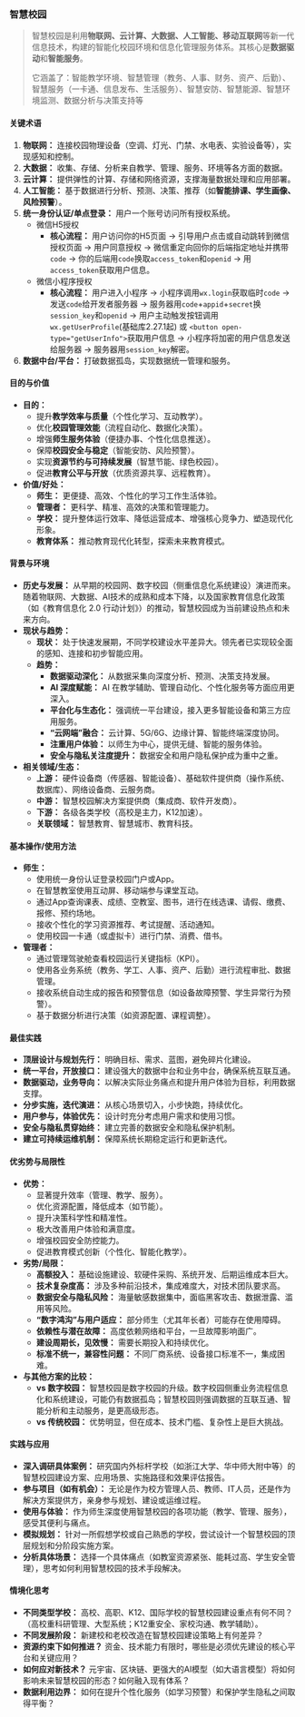 ### 智慧校园

> 智慧校园是利用**物联网、云计算、大数据、人工智能、移动互联网**等新一代信息技术，构建的智能化校园环境和信息化管理服务体系。其核心是**数据驱动**和**智能服务**。
>
> 它涵盖了：智能教学环境、智慧管理（教务、人事、财务、资产、后勤）、智慧服务（一卡通、信息发布、生活服务）、智慧安防、智慧能源、智慧环境监测、数据分析与决策支持等

#### 关键术语

1. **物联网：** 连接校园物理设备（空调、灯光、门禁、水电表、实验设备等），实现感知和控制。
2. **大数据：** 收集、存储、分析来自教学、管理、服务、环境等各方面的数据。
3. **云计算：** 提供弹性的计算、存储和网络资源，支撑海量数据处理和应用部署。
4. **人工智能：** 基于数据进行分析、预测、决策、推荐（如**智能排课、学生画像、风险预警**）。
5. **统一身份认证/单点登录：** 用户一个账号访问所有授权系统。
   - 微信H5授权
     - **核心流程：** 用户访问你的H5页面 -> 引导用户点击或自动跳转到微信授权页面 -> 用户同意授权 -> 微信重定向回你的后端指定地址并携带`code` -> 你的后端用`code`换取`access_token`和`openid` -> 用`access_token`获取用户信息。
   - 微信小程序授权
     - **核心流程：** 用户进入小程序 -> 小程序调用`wx.login`获取临时`code` -> 发送`code`给开发者服务器 -> 服务器用`code`+`appid`+`secret`换`session_key`和`openid` -> 用户主动触发按钮调用`wx.getUserProfile`(基础库2.27.1起) 或 `<button open-type="getUserInfo">`获取用户信息 -> 小程序将加密的用户信息发送给服务器 -> 服务器用`session_key`解密。
6. **数据中台/平台：** 打破数据孤岛，实现数据统一管理和服务。

#### 目的与价值

- **目的：**
  - 提升**教学效率与质量**（个性化学习、互动教学）。
  - 优化**校园管理效能**（流程自动化、数据化决策）。
  - 增强**师生服务体验**（便捷办事、个性化信息推送）。
  - 保障**校园安全与稳定**（智能安防、风险预警）。
  - 实现**资源节约与可持续发展**（智慧节能、绿色校园）。
  - 促进**教育公平与开放**（优质资源共享、远程教育）。
- **价值/好处：**
  - **师生：** 更便捷、高效、个性化的学习工作生活体验。
  - **管理者：** 更科学、精准、高效的决策和管理能力。
  - **学校：** 提升整体运行效率、降低运营成本、增强核心竞争力、塑造现代化形象。
  - **教育体系：** 推动教育现代化转型，探索未来教育模式。

#### 背景与环境

- **历史与发展：** 从早期的校园网、数字校园（侧重信息化系统建设）演进而来。随着物联网、大数据、AI技术的成熟和成本下降，以及国家教育信息化政策（如《教育信息化 2.0 行动计划》）的推动，智慧校园成为当前建设热点和未来方向。
- **现状与趋势：**
  - **现状：** 处于快速发展期，不同学校建设水平差异大。领先者已实现较全面的感知、连接和初步智能应用。
  - **趋势：**
    - **数据驱动深化：** 从数据采集向深度分析、预测、决策支持发展。
    - **AI 深度赋能：** AI 在教学辅助、管理自动化、个性化服务等方面应用更深入。
    - **平台化与生态化：** 强调统一平台建设，接入更多智能设备和第三方应用服务。
    - **“云网端”融合：** 云计算、5G/6G、边缘计算、智能终端深度协同。
    - **注重用户体验：** 以师生为中心，提供无缝、智能的服务体验。
    - **安全与隐私关注度提升：** 数据安全和用户隐私保护成为重中之重。
- **相关领域/生态：**
  - **上游：** 硬件设备商（传感器、智能设备）、基础软件提供商（操作系统、数据库）、网络设备商、云服务商。
  - **中游：** 智慧校园解决方案提供商（集成商、软件开发商）。
  - **下游：** 各级各类学校（高校是主力，K12加速）。
  - **关联领域：** 智慧教育、智慧城市、教育科技。

#### 基本操作/使用方法

- **师生：**
  - 使用统一身份认证登录校园门户或App。
  - 在智慧教室使用互动屏、移动端参与课堂互动。
  - 通过App查询课表、成绩、空教室、图书，进行在线选课、请假、缴费、报修、预约场地。
  - 接收个性化的学习资源推荐、考试提醒、活动通知。
  - 使用校园一卡通（或虚拟卡）进行门禁、消费、借书。
- **管理者：**
  - 通过管理驾驶舱查看校园运行关键指标（KPI）。
  - 使用各业务系统（教务、学工、人事、资产、后勤）进行流程审批、数据管理。
  - 接收系统自动生成的报告和预警信息（如设备故障预警、学生异常行为预警）。
  - 基于数据分析进行决策（如资源配置、课程调整）。

#### 最佳实践

- **顶层设计与规划先行：** 明确目标、需求、蓝图，避免碎片化建设。
- **统一平台，开放接口：** 建设强大的数据中台和业务中台，确保系统互联互通。
- **数据驱动，业务导向：** 以解决实际业务痛点和提升用户体验为目标，利用数据支撑。
- **分步实施，迭代演进：** 从核心场景切入，小步快跑，持续优化。
- **用户参与，体验优先：** 设计时充分考虑用户需求和使用习惯。
- **安全与隐私贯穿始终：** 建立完善的数据安全和隐私保护机制。
- **建立可持续运维机制：** 保障系统长期稳定运行和更新迭代。

#### 优劣势与局限性

- **优势：**
  - 显著提升效率（管理、教学、服务）。
  - 优化资源配置，降低成本（如节能）。
  - 提升决策科学性和精准性。
  - 极大改善用户体验和满意度。
  - 增强校园安全防控能力。
  - 促进教育模式创新（个性化、智能化教学）。
- **劣势/局限：**
  - **高额投入：** 基础设施建设、软硬件采购、系统开发、后期运维成本巨大。
  - **技术复杂度高：** 涉及多种前沿技术，集成难度大，对技术团队要求高。
  - **数据安全与隐私风险：** 海量敏感数据集中，面临黑客攻击、数据泄露、滥用等风险。
  - **“数字鸿沟”与用户适应：** 部分师生（尤其年长者）可能存在使用障碍。
  - **依赖性与潜在故障：** 高度依赖网络和平台，一旦故障影响面广。
  - **建设周期长，见效慢：** 需要长期投入和持续优化。
  - **标准不统一，兼容性问题：** 不同厂商系统、设备接口标准不一，集成困难。
- **与其他方案的比较：**
  - **vs 数字校园：** 智慧校园是数字校园的升级。数字校园侧重业务流程信息化和系统建设，可能仍有数据孤岛；智慧校园则强调数据的互联互通、智能分析和主动服务，是更高级形态。
  - **vs 传统校园：** 优势明显，但在成本、技术门槛、复杂性上是巨大挑战。

#### 实践与应用

- **深入调研具体案例：** 研究国内外标杆学校（如浙江大学、华中师大附中等）的智慧校园建设方案、应用场景、实施路径和效果评估报告。
- **参与项目（如有机会）：** 无论是作为校方管理人员、教师、IT人员，还是作为解决方案提供方，亲身参与规划、建设或运维过程。
- **使用与体验：** 作为师生深度使用智慧校园的各项功能（教学、管理、服务），感受其便利与痛点。
- **模拟规划：** 针对一所假想学校或自己熟悉的学校，尝试设计一个智慧校园的顶层规划和分阶段实施方案。
- **分析具体场景：** 选择一个具体痛点（如教室资源紧张、能耗过高、学生安全管理），思考如何利用智慧校园的技术手段解决。

#### 情境化思考

- **不同类型学校：** 高校、高职、K12、国际学校的智慧校园建设重点有何不同？（高校重科研管理、大型系统；K12重安全、家校沟通、教学辅助）。
- **不同发展阶段：** 新建校和老校改造在智慧校园建设策略上有何差异？
- **资源约束下如何推进？** 资金、技术能力有限时，哪些是必须优先建设的核心平台和关键应用？
- **如何应对新技术？** 元宇宙、区块链、更强大的AI模型（如大语言模型）将如何影响未来智慧校园的形态？如何融入现有体系？
- **数据利用边界：** 如何在提升个性化服务（如学习预警）和保护学生隐私之间取得平衡？
